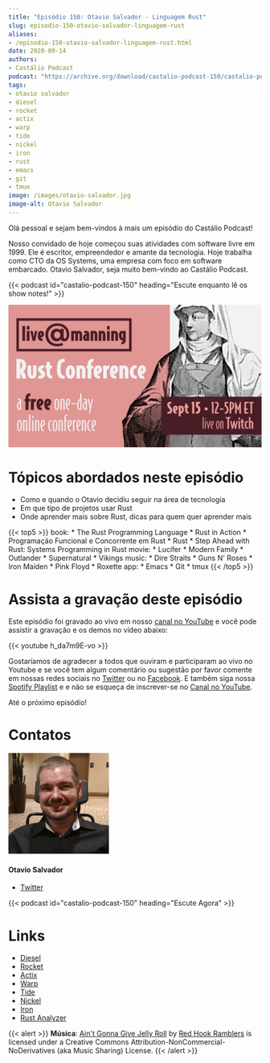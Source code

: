 ```yaml
---
title: "Episódio 150: Otavio Salvador - Linguagem Rust"
slug: episodio-150-otavio-salvador-linguagem-rust
aliases:
- /episodio-150-otavio-salvador-linguagem-rust.html
date: 2020-09-14
authors:
- Castálio Podcast
podcast: "https://archive.org/download/castalio-podcast-150/castalio-podcast-150.mp3"
tags:
- otavio salvador
- diesel
- rocket
- actix
- warp
- tide
- nickel
- iron
- rust
- emacs
- git
- tmux
image: /images/otavio-salvador.jpg
image-alt: Otavio Salvador
---
```


Olá pessoal e sejam bem-vindos à mais um episódio do Castálio Podcast!

Nosso convidado de hoje começou suas atividades com software livre em
1999. Ele é escritor, empreendedor e amante da tecnologia. Hoje trabalha como
      CTO da OS Systems, uma empresa com foco em software embarcado. Otavio
      Salvador, seja muito bem-vindo ao Castálio Podcast.

<div class="clearfix"></div>

{{< podcast id="castalio-podcast-150" heading="Escute enquanto lê os show notes!" >}}

<div class="row">
    <div class="col-md-12">
        <a href="https://mng.bz/4B9V" target="_blank">
            <img class="img-responsive" src="/images/rust-conference.jpg" alt="live@manning Rust Conference" />
        </a>
    </div>
</div>

# Tópicos abordados neste episódio

- Como e quando o Otavio decidiu seguir na área de tecnologia
- Em que tipo de projetos usar Rust
- Onde aprender mais sobre Rust, dicas para quem quer aprender mais

{{< top5 >}}
book:
    * The Rust Programming Language
    * Rust in Action
    * Programação Funcional e Concorrente em Rust
    * Rust
    * Step Ahead with Rust: Systems Programming in Rust
movie:
    * Lucifer
    * Modern Family
    * Outlander
    * Supernatural
    * Vikings
music:
    * Dire Straits
    * Guns N' Roses
    * Iron Maiden
    * Pink Floyd
    * Roxette
app:
    * Emacs
    * Git
    * tmux
{{< /top5 >}}

# Assista a gravação deste episódio

Este episódio foi gravado ao vivo em nosso [canal no
YouTube](http://youtube.com/castaliopodcast) e você pode assistir a gravação e
os demos no vídeo abaixo:

{{< youtube h_da7m9E-vo >}}

Gostaríamos de agradecer a todos que ouviram e participaram ao vivo no Youtube
e se você tem algum comentário ou sugestão por favor comente em nossas redes
sociais no [Twitter](https://twitter.com/castaliopod) ou no
[Facebook](https://www.facebook.com/castaliopod). E também siga nossa [Spotify
Playlist](https://open.spotify.com/user/elyezermr/playlist/0PDXXZRXbJNTPVSnopiMXg)
e e não se esqueça de inscrever-se no [Canal no
YouTube](http://youtube.com/castaliopodcast).

Até o próximo episódio!

# Contatos

<div class="row">
    <div class="col-md-6">
        <p>
        <div class="media">
        <div class="media-left">
            <img class="media-object rounded-circle img-thumbnail" src="/images/otavio-salvador.jpg" alt="Otavio Salvador" width="200px">
        </div>
        <div class="media-body">
            <h4 class="media-heading">Otavio Salvador</h4>
            <ul class="list-unstyled">
                <li><i class="bi bi-twitter"></i> <a href="https://twitter.com/otaviosalvador">Twitter</a></li>
            </ul>
        </div>
        </div>
        </p>
    </div>
</div>

{{< podcast id="castalio-podcast-150" heading="Escute Agora" >}}

# Links

- [Diesel](https://diesel.rs/)
- [Rocket](https://rocket.rs/)
- [Actix](https://actix.rs/)
- [Warp](https://github.com/seanmonstar/warp)
- [Tide](https://docs.rs/tide)
- [Nickel](http://nickel-org.github.io/)
- [Iron](https://github.com/iron/iron)
- [Rust Analyzer](https://rust-analyzer.github.io/)

{{< alert >}}
**Música**: [Ain\'t Gonna Give Jelly
Roll](http://freemusicarchive.org/music/Red_Hook_Ramblers/Live__WFMU_on_Antique_Phonograph_Music_Program_with_MAC_Feb_8_2011/Red_Hook_Ramblers_-_12_-_Aint_Gonna_Give_Jelly_Roll)
by [Red Hook Ramblers](http://www.redhookramblers.com/) is licensed under a
Creative Commons Attribution-NonCommercial-NoDerivatives (aka Music Sharing)
License.
{{< /alert >}}

